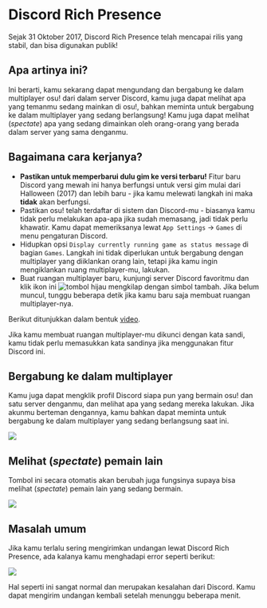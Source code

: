 # Discord Rich Presence

Sejak 31 Oktober 2017, Discord Rich Presence telah mencapai rilis yang stabil, dan bisa digunakan publik!

## Apa artinya ini?

Ini berarti, kamu sekarang dapat mengundang dan bergabung ke dalam multiplayer osu! dari dalam server Discord, kamu juga dapat melihat apa yang temanmu sedang mainkan di osu!, bahkan meminta untuk bergabung ke dalam multiplayer yang sedang berlangsung! Kamu juga dapat melihat (*spectate*) apa yang sedang dimainkan oleh orang-orang yang berada dalam server yang sama denganmu.

## Bagaimana cara kerjanya?

- **Pastikan untuk memperbarui dulu gim ke versi terbaru!** Fitur baru Discord yang mewah ini hanya berfungsi untuk versi gim mulai dari Halloween (2017) dan lebih baru - jika kamu melewati langkah ini maka **tidak** akan berfungsi.
- Pastikan osu! telah terdaftar di sistem dan Discord-mu - biasanya kamu tidak perlu melakukan apa-apa jika sudah memasang, jadi tidak perlu khawatir. Kamu dapat memeriksanya lewat `App Settings` -> `Games` di menu pengaturan Discord.
- Hidupkan opsi `Display currently running game as status message` di bagian `Games`. Langkah ini tidak diperlukan untuk bergabung dengan multiplayer yang diiklankan orang lain, tetapi jika kamu ingin mengiklankan ruang multiplayer-mu, lakukan.
- Buat ruangan multiplayer baru, kunjungi server Discord favoritmu dan klik ikon ini ![tombol hijau mengkilap dengan simbol tambah](img/shiny-green-button.jpg). Jika belum muncul, tunggu beberapa detik jika kamu baru saja membuat ruangan multiplayer-nya.

Berikut ditunjukkan dalam bentuk [video](https://assets.ppy.sh/media/halloween-2017/themoon.mp4).

Jika kamu membuat ruangan multiplayer-mu dikunci dengan kata sandi, kamu tidak perlu memasukkan kata sandinya jika menggunakan fitur Discord ini.

## Bergabung ke dalam multiplayer

Kamu juga dapat mengklik profil Discord siapa pun yang bermain osu! dan satu server denganmu, dan melihat apa yang sedang mereka lakukan. Jika akunmu berteman dengannya, kamu bahkan dapat meminta untuk bergabung ke dalam multiplayer yang sedang berlangsung saat ini.

![](img/join.jpg)

## Melihat (*spectate*) pemain lain

Tombol ini secara otomatis akan berubah juga fungsinya supaya bisa melihat (*spectate*) pemain lain yang sedang bermain.

![](img/spectate.jpg)

## Masalah umum

Jika kamu terlalu sering mengirimkan undangan lewat Discord Rich Presence, ada kalanya kamu menghadapi error seperti berikut:

![](img/slow-down.jpg)

Hal seperti ini sangat normal dan merupakan kesalahan dari Discord. Kamu dapat mengirim undangan kembali setelah menunggu beberapa menit.
